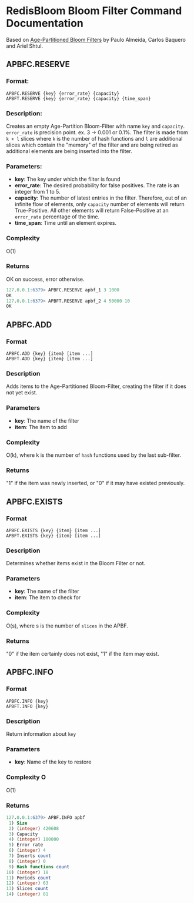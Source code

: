 # RedisBloom Bloom Filter Command Documentation

Based on [Age-Partitioned Bloom Filters](http://arxiv.org/pdf/2001.03147)
    by Paulo Almeida, Carlos Baquero and Ariel Shtul.

## APBFC.RESERVE

### Format:

```
APBFC.RESERVE {key} {error_rate} {capacity}
APBFT.RESERVE {key} {error_rate} {capacity} {time_span}
```

### Description:

Creates an empty Age-Partition Bloom-Filter with name `key` and `capacity`.
`error_rate` is precision point. ex. 3 -> 0.001 or 0.1%.
The filter is made from `k + l` slices where `k` is the number of hash
functions and `l` are additional slices which contain the "memory" of the
filter and are being retired as additional elements are being inserted into the
filter.

### Parameters:

* **key**: The key under which the filter is found
* **error_rate**: The desired probability for false positives. The rate is
    an integer from 1 to 5.
* **capacity**: The number of latest entries in the filter. Therefore, out of
    an infinite flow of elements, only `capacity` number of elements will
    return True-Positive. All other elements will return False-Positive at
    an `error_rate` percentage of the time.
* **time_span**: Time until an element expires.

### Complexity

O(1)

### Returns

OK on success, error otherwise.

```sql
127.0.0.1:6379> APBFC.RESERVE apbf_1 3 1000
OK
127.0.0.1:6379> APBFT.RESERVE apbf_2 4 50000 10
OK
```

## APBFC.ADD

### Format

```
APBFC.ADD {key} {item} [item ...]
APBFT.ADD {key} {item} [item ...]
```

### Description

Adds items to the Age-Partitioned Bloom-Filter, creating the filter if it
does not yet exist.

### Parameters

* **key**: The name of the filter
* **item**: The item to add

### Complexity

O(k), where k is the number of `hash` functions used by the last sub-filter.

### Returns

"1" if the item was newly inserted, or "0" if it may have existed previously.

## APBFC.EXISTS

### Format

```
APBFC.EXISTS {key} {item} [item ...]
APBFT.EXISTS {key} {item} [item ...]
```

### Description

Determines whether items exist in the Bloom Filter or not.

### Parameters

* **key**: The name of the filter
* **item**: The item to check for

### Complexity

O(s), where s is the number of `slices` in the APBF.

### Returns

"0" if the item certainly does not exist, "1" if the item may exist.

## APBFC.INFO

### Format

```
APBFC.INFO {key}
APBFT.INFO {key}
```

### Description

Return information about `key`

### Parameters

* **key**: Name of the key to restore

### Complexity O

O(1)

### Returns

```sql
127.0.0.1:6379> APBF.INFO apbf
 1) Size
 2) (integer) 420608
 3) Capacity
 4) (integer) 100000
 5) Error rate
 6) (integer) 4
 7) Inserts count
 8) (integer) 0
 9) Hash functions count
10) (integer) 18
11) Periods count
12) (integer) 63
13) Slices count
14) (integer) 81
```
